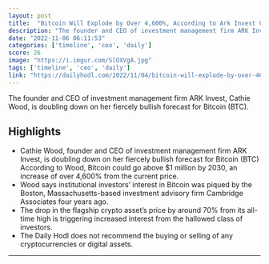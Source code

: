 ```yaml
---
layout: post
title:  "Bitcoin Will Explode by Over 4,600%, According to Ark Invest CEO Cathie Wood – Here’s Her Timeline - The Daily Hodl"
description: "The founder and CEO of investment management firm ARK Invest, Cathie Wood, is doubling down on her fiercely bullish forecast for Bitcoin (BTC)."
date: "2022-11-06 06:11:53"
categories: ['timeline', 'ceo', 'daily']
score: 26
image: "https://i.imgur.com/SlOXVgA.jpg"
tags: ['timeline', 'ceo', 'daily']
link: "https://dailyhodl.com/2022/11/04/bitcoin-will-explode-by-over-4600-according-to-ark-invest-ceo-cathie-wood-heres-her-timeline/amp/"
---
```


The founder and CEO of investment management firm ARK Invest, Cathie Wood, is doubling down on her fiercely bullish forecast for Bitcoin (BTC).

## Highlights

- Cathie Wood, founder and CEO of investment management firm ARK Invest, is doubling down on her fiercely bullish forecast for Bitcoin (BTC) According to Wood, Bitcoin could go above $1 million by 2030, an increase of over 4,600% from the current price.
- Wood says institutional investors’ interest in Bitcoin was piqued by the Boston, Massachusetts-based investment advisory firm Cambridge Associates four years ago.
- The drop in the flagship crypto asset’s price by around 70% from its all-time high is triggering increased interest from the hallowed class of investors.
- The Daily Hodl does not recommend the buying or selling of any cryptocurrencies or digital assets.

---
